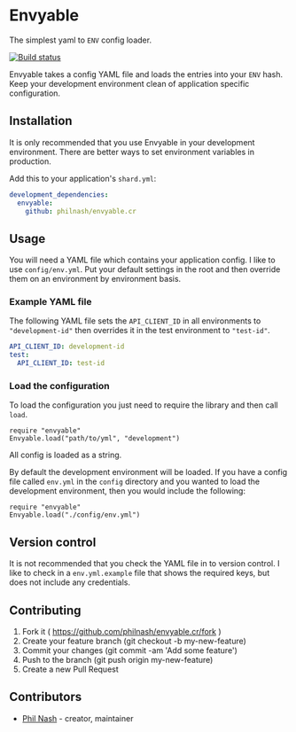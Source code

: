 # Envyable

The simplest yaml to `ENV` config loader.

[![Build status](https://github.com/philnash/envyable.cr/actions/workflows/tests.yml/badge.svg)](https://github.com/philnash/envyable.cr/actions/workflows/tests.yml)

Envyable takes a config YAML file and loads the entries into your `ENV` hash. Keep your development environment clean of application specific configuration.

## Installation

It is only recommended that you use Envyable in your development environment. There are better ways to set environment variables in production.

Add this to your application's `shard.yml`:

```yaml
development_dependencies:
  envyable:
    github: philnash/envyable.cr
```

## Usage

You will need a YAML file which contains your application config. I like to use `config/env.yml`. Put your default settings in the root and then override them on an environment by environment basis.

### Example YAML file

The following YAML file sets the `API_CLIENT_ID` in all environments to `"development-id"` then overrides it in the test environment to `"test-id"`.

```yaml
API_CLIENT_ID: development-id
test:
  API_CLIENT_ID: test-id
```

### Load the configuration

To load the configuration you just need to require the library and then call `load`.

```crystal
require "envyable"
Envyable.load("path/to/yml", "development")
```

All config is loaded as a string.

By default the development environment will be loaded. If you have a config file called `env.yml` in the `config` directory and you wanted to load the development environment, then you would include the following:

```crystal
require "envyable"
Envyable.load("./config/env.yml")
```

## Version control

It is not recommended that you check the YAML file in to version control. I like to check in a `env.yml.example` file that shows the required keys, but does not include any credentials.

## Contributing

1. Fork it ( https://github.com/philnash/envyable.cr/fork )
2. Create your feature branch (git checkout -b my-new-feature)
3. Commit your changes (git commit -am 'Add some feature')
4. Push to the branch (git push origin my-new-feature)
5. Create a new Pull Request

## Contributors

- [Phil Nash](https://github.com/philnash) - creator, maintainer
